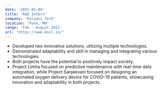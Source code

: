 ```yaml
---
date: '2021-02-04'
title: 'R&D Intern'
company: 'Kalyani Tech'
location: 'Pune, MH'
range: 'Feb - August 2021'
url: 'https://www.kssl.in/'
---
```


- Developed two innovative solutions, utilizing multiple technologies.
- Demonstrated adaptability and skill in managing and integrating various technologies.
- Both projects have the potential to positively impact society.
- Project Limha focused on predictive maintenance with real-time data integration, while Project Sanjeevani focused on designing an automated oxygen delivery device for COVID-19 patients, showcasing innovation and adaptability in both projects.
